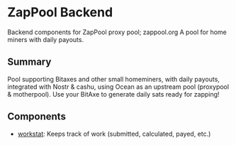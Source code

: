 # ZapPool Backend

Backend components for ZapPool proxy pool; zappool.org
A pool for home miners with daily payouts.


## Summary

Pool supporting Bitaxes and other small homeminers,
with daily payouts, integrated with Nostr & cashu,
using Ocean as an upstream pool (proxypool & motherpool).
Use your BitAxe to generate daily sats ready for zapping!


## Components

- [workstat](workstat/README.md): Keeps track of work (submitted, calculated, payed, etc.)



